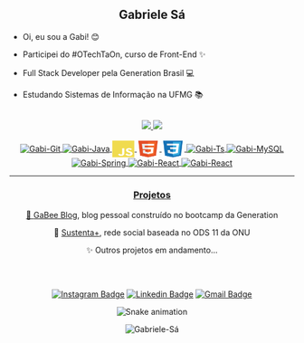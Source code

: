 <h2 align="center">Gabriele Sá</h2>


- Oi, eu sou a Gabi! 😊

- Participei do #OTechTaOn, curso de Front-End ✨

- Full Stack Developer pela Generation Brasil 💻

- Estudando Sistemas de Informação na UFMG 📚

<br/>

<div align="center">
  <a href="https://github.com/psgabriele">
  <img height="156em" src="https://github-readme-stats.vercel.app/api?username=psgabriele&show_icons=true&theme=default&include_all_commits=true&count_private=true"/>
  <img height="156em" src="https://github-readme-stats.vercel.app/api/top-langs/?username=psgabriele&layout=compact&langs_count=7&theme=default"/>
</div>
<div align="center" style="display: inline_block"><br>
  <img align="center" alt="Gabi-Git" height="30" width="40" src="https://cdn.jsdelivr.net/gh/devicons/devicon/icons/git/git-original.svg" />
  <img align="center" alt="Gabi-Java" height="30" width="40" src="https://cdn.jsdelivr.net/gh/devicons/devicon/icons/java/java-plain.svg" />
  <img align="center" alt="Gabi-Js" height="30" width="40" src="https://raw.githubusercontent.com/devicons/devicon/master/icons/javascript/javascript-plain.svg">
  <img align="center" alt="Gabi-HTML" height="30" width="40" src="https://raw.githubusercontent.com/devicons/devicon/master/icons/html5/html5-original.svg">
  <img align="center" alt="Gabi-CSS" height="30" width="40" src="https://raw.githubusercontent.com/devicons/devicon/master/icons/css3/css3-original.svg">
  <img align="center" alt="Gabi-Ts" height="30" width="40" src="https://cdn.jsdelivr.net/gh/devicons/devicon/icons/typescript/typescript-original.svg" />
  <img align="center" alt="Gabi-MySQL" height="30" width="40" src="https://cdn.jsdelivr.net/gh/devicons/devicon/icons/mysql/mysql-plain.svg" />
  <img align="center" alt="Gabi-Spring" height="30" width="40" src="https://cdn.jsdelivr.net/gh/devicons/devicon/icons/spring/spring-original.svg" />
  <img align="center" alt="Gabi-React" height="30" width="40" src="https://cdn.jsdelivr.net/gh/devicons/devicon/icons/react/react-original.svg" />
  <img align="center" alt="Gabi-React" height="30" width="40" src="https://cdn.jsdelivr.net/gh/devicons/devicon/icons/materialui/materialui-original.svg" />
</div>
 <hr>
   
 <div align="center">
      <h3>Projetos</h3>
      <p>🐝 <a href="https://gabee-blog.netlify.app/">GaBee Blog</a>, blog pessoal construído no bootcamp da Generation</p>
      <p>🌱 <a href="https://sustentamais.netlify.app/">Sustenta+</a>, rede social baseada no ODS 11 da ONU</p>
     <p>✨ Outros projetos em andamento...</p>
 </div>
 
##
<br>
<div align="center">
 
 [![Instagram Badge](https://img.shields.io/badge/-@psgab-F65A83?style=flat-square&labelColor=F65A83&logo=instagram&logoColor=white&link=https://instagram.com/psgab)](https://instagram.com/psgab)
[![Linkedin Badge](https://img.shields.io/badge/-Gabriele%20Sá-0078AA?style=flat-square&logo=Linkedin&logoColor=white&link=https://www.linkedin.com/in/gabriele-s%C3%A1/)](https://www.linkedin.com/in/gabriele-s%C3%A1/) 
[![Gmail Badge](https://img.shields.io/badge/-gabrielepinheirosa@gmail.com-EA5C2B?style=flat-square&logo=Gmail&logoColor=white&link=mailto:gabrielepinheirosa@gmail.com)](mailto:gabrielepinheirosa@gmail.com)
    
</div>

<div align="center">
    
  ![Snake animation](https://github.com/psgabriele/psgabriele/blob/output/github-contribution-grid-snake.svg)
    
</div>

<p align="center"> <img src="https://komarev.com/ghpvc/?username=psgabriele&color=D67D3E" alt="Gabriele-Sá" /> </p>
